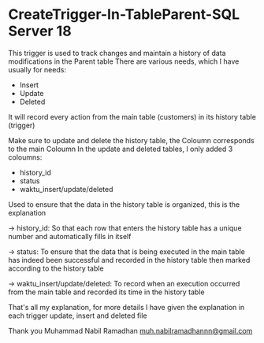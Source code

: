 # CreateTrigger-In-TableParent-SQL Server 18

This trigger is used to track changes and maintain a history of data modifications in the Parent table
There are various needs, which I have usually for needs:

- Insert
- Update
- Deleted
  
It will record every action from the main table (customers) in its history table (trigger) 

Make sure to update and delete the history table, the Coloumn corresponds to the main Coloumn 
In the update and deleted tables, I only added 3 coloumns:

- history_id
- status
- waktu_insert/update/deleted

Used to ensure that the data in the history table is organized, this is the explanation 

-> history_id:
   So that each row that enters the history table has a unique number and automatically fills in itself

-> status:
   To ensure that the data that is being executed in the main table has indeed been successful and recorded in the history 
   table then marked according to the history table

-> waktu_insert/update/deleted:
   To record when an execution occurred from the main table and recorded its time in the history table


That's all my explanation, for more details I have given the explanation
in each trigger update, insert and deleted file


Thank you 
Muhammad Nabil Ramadhan
muh.nabilramadhannn@gmail.com
